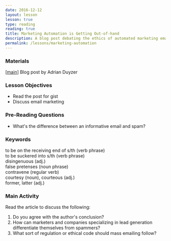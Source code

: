 ```yaml
---
date: 2016-12-12
layout: lesson
lesson: true
type: reading
reading: true
title: Marketing Automation is Getting Out-of-hand
description: A blog post debating the ethics of automated marketing emails made to look like personal emails 
permalink: /lessons/marketing-automation
---
```


### Materials 

[<a href="http://factore.ca/blog/435-marketing-automation-is-getting-out-of-hand" target="_blank">main</a>] Blog post by Adrian Duyzer  

### Lesson Objectives 

- Read the post for gist 
- Discuss email marketing 

### Pre-Reading Questions 

- What's the difference between an informative email and spam? 

### Keywords 

to be on the receiving end of s/th (verb phrase)  
to be suckered into s/th (verb phrase)  
disingenuous (adj.)  
false pretenses (noun phrase)  
contravene (regular verb)  
courtesy (noun), courteous (adj.)  
former, latter (adj.)  

### Main Activity 

Read the article to discuss the following: 

1. Do you agree with the author's conclusion? 
2. How can marketers and companies specializing in lead generation differentiate themselves from spammers? 
3. What sort of regulation or ethical code should mass emailing follow? 



